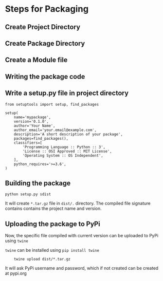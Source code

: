 # Steps for Packaging


## Create Project Directory

## Create Package Directory

## Create a Module file

## Writing the package code

## Write a setup.py file in project directory


```
from setuptools import setup, find_packages

setup(
    name='mypackage',
    version='0.1.0',
    author='Your Name',
    author_email='your.email@example.com',
    description='A short description of your package',
    packages=find_packages(),
    classifiers=[
        'Programming Language :: Python :: 3',
        'License :: OSI Approved :: MIT License',
        'Operating System :: OS Independent',
    ],
    python_requires='>=3.6',
)
```

## Building the package

```
python setup.py sdist
```

It will create `*.tar.gz` file in `dist/.` directory. The compiled file signature contains
contains the project name and version.


## Uploading the package to PyPi

Now, the specific file compiled with current version can be uploaded to PyPi using `twine`

`twine` can be installed using `pip install twine`


```
	twine upload dist/*.tar.gz
```  

It will ask PyPi username and password, which if not created can be created at pypi.org
